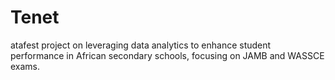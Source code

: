 # Tenet
atafest project on leveraging data analytics to enhance student performance in African secondary schools, focusing on JAMB and WASSCE exams.
